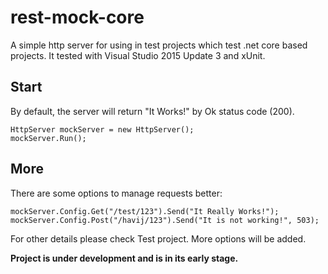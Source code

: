 # rest-mock-core
A simple http server for using in test projects which test .net core based projects.
It tested with Visual Studio 2015 Update 3 and xUnit.

## Start
By default, the server will return "It Works!" by Ok status code (200).

```
HttpServer mockServer = new HttpServer();
mockServer.Run();
```

## More
There are some options to manage requests better:
```
mockServer.Config.Get("/test/123").Send("It Really Works!");
mockServer.Config.Post("/havij/123").Send("It is not working!", 503);
```

For other details please check Test project.
More options will be added.

**Project is under development and is in its early stage.**
